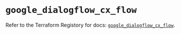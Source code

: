 # `google_dialogflow_cx_flow`

Refer to the Terraform Registory for docs: [`google_dialogflow_cx_flow`](https://registry.terraform.io/providers/hashicorp/google/5.26.0/docs/resources/dialogflow_cx_flow).
